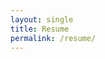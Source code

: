 ```yaml
---
layout: single
title: Resume
permalink: /resume/
---
```


<object data="../assets/resume.pdf" width="1000" height="1000" type='application/pdf'></object>
